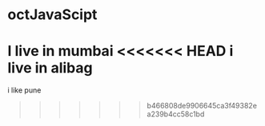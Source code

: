 # octJavaScipt 
I live in mumbai
<<<<<<< HEAD
i live in alibag
=======

i like pune
>>>>>>> b466808de9906645ca3f49382ea239b4cc58c1bd
